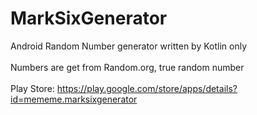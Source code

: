 # MarkSixGenerator

Android Random Number generator written by Kotlin only<br>
<br>
Numbers are get from Random.org, true random number
<br><br>
Play Store: https://play.google.com/store/apps/details?id=mememe.marksixgenerator
